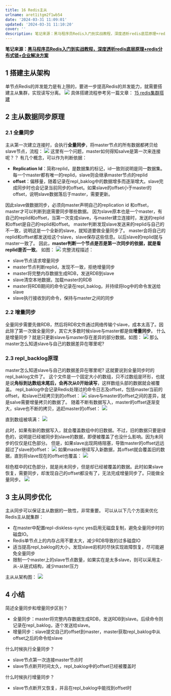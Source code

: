 ```yaml
---
title: 16 Redis主从
urlname: aret1itgm2f1wb54
date: '2024-03-31 11:09:01'
updated: '2024-03-31 11:10:20'
cover: ''
description: 笔记来源：黑马程序员Redis入门到实战教程，深度透析redis底层原理+redis分布式锁+企业解决方案1 搭建主从架构单节点Redis的并发能力是有上限的，要进一步提高Redis的并发能力，就需要搭建主从集群，实现读写分离。具体搭建流程参考另一篇文章：此处为语雀内容卡片，点击链接查看：ht...
---
```

**笔记来源：**[**黑马程序员Redis入门到实战教程，深度透析redis底层原理+redis分布式锁+企业解决方案**](https://www.bilibili.com/video/BV1cr4y1671t/?spm_id_from=333.337.search-card.all.click&vd_source=e8046ccbdc793e09a75eb61fe8e84a30)
## 1 搭建主从架构
单节点Redis的并发能力是有上限的，要进一步提高Redis的并发能力，就需要搭建主从集群，实现读写分离。
![](https://cdn.nlark.com/yuque/0/2022/png/22334924/1664532309058-34f3eae4-b973-46b1-87aa-df30b7605113.png#averageHue=%23faf4f4&clientId=u64bd80a6-af81-4&errorMessage=unknown%20error&height=429&id=z27Wo&originHeight=604&originWidth=1297&originalType=binary&ratio=1&rotation=0&showTitle=false&status=error&style=none&taskId=uc3a5f2a1-4e66-4907-b546-0f04da50a37&title=&width=922)
具体搭建流程参考另一篇文章：
[15 redis集群搭建](https://www.yuque.com/u21918439/vg7knb/xkt6nu?view=doc_embed)
## 2 主从数据同步原理
### 2.1 全量同步
主从第一次建立连接时，会执行**全量同步**，将master节点的所有数据都拷贝给slave节点，流程：
![](https://cdn.nlark.com/yuque/0/2022/png/22334924/1664532309327-e79f94ba-e756-4eb1-9f00-e52a275ed634.png#averageHue=%23e8eedb&clientId=u64bd80a6-af81-4&errorMessage=unknown%20error&height=584&id=D798m&originHeight=687&originWidth=1231&originalType=binary&ratio=1&rotation=0&showTitle=false&status=error&style=none&taskId=u69731136-35d8-434a-9362-fc267376393&title=&width=1047)
这里有一个问题，master如何得知salve是第一次来连接呢？？
有几个概念，可以作为判断依据：

- **Replication Id**：简称replid，是数据集的标记，id一致则说明是同一数据集。每一个master都有唯一的replid，slave则会继承master节点的replid
- **offset**：偏移量，随着记录在repl_baklog中的数据增多而逐渐增大。slave完成同步时也会记录当前同步的offset。如果slave的offset小于master的offset，说明slave数据落后于master，需要更新。

因此slave做数据同步，必须向master声明自己的replication id 和offset，master才可以判断到底需要同步哪些数据。
因为slave原本也是一个master，有自己的replid和offset，当第一次变成slave，与master建立连接时，发送的replid和offset是自己的replid和offset。
master判断发现slave发送来的replid与自己的不一致，说明这是一个全新的slave，就知道要做全量同步了。
master会将自己的replid和offset都发送给这个slave，slave保存这些信息。以后slave的replid就与master一致了。
因此，**master判断一个节点是否是第一次同步的依据，就是看replid是否一致**。
如图：
![](https://cdn.nlark.com/yuque/0/2022/png/22334924/1664532309861-113319f3-9441-4423-9ee5-489e8a1bd139.png#averageHue=%23e8eedb&clientId=u64bd80a6-af81-4&errorMessage=unknown%20error&height=599&id=v3upe&originHeight=649&originWidth=1239&originalType=binary&ratio=1&rotation=0&showTitle=false&status=error&style=none&taskId=ufe466e14-4a1b-4035-8b4e-901734a49cb&title=&width=1143)
完整流程描述：

- slave节点请求增量同步
- master节点判断replid，发现不一致，拒绝增量同步
- master将完整内存数据生成RDB，发送RDB到slave
- slave清空本地数据，加载master的RDB
- master将RDB期间的命令记录在repl_baklog，并持续将log中的命令发送给slave
- slave执行接收到的命令，保持与master之间的同步

### 2.2 增量同步
全量同步需要先做RDB，然后将RDB文件通过网络传输个slave，成本太高了。因此除了第一次做全量同步，其它大多数时候slave与master都是做**增量同步**。
什么是增量同步？就是只更新slave与master存在差异的部分数据。如图：
![](https://cdn.nlark.com/yuque/0/2022/png/22334924/1664532309713-8fd88ccb-ee84-48bd-83da-e771a4659ce0.png#averageHue=%236c6968&clientId=u64bd80a6-af81-4&errorMessage=unknown%20error&height=437&id=khlvg&originHeight=488&originWidth=1210&originalType=binary&ratio=1&rotation=0&showTitle=false&status=error&style=none&taskId=ucb4abb75-eea5-4af5-a3fc-4628daede97&title=&width=1083)
那么master怎么知道slave与自己的数据差异在哪里呢?

### 2.3 repl_backlog原理
master怎么知道slave与自己的数据差异在哪里呢?
这就要说到全量同步时的repl_baklog文件了。
这个文件是一个固定大小的数组，只不过数组是环形，也就是说**角标到达数组末尾后，会再次从0开始读写**，这样数组头部的数据就会被覆盖。
repl_baklog中会记录Redis处理过的命令日志及offset，包括master当前的offset，和slave已经拷贝到的offset：
![](https://cdn.nlark.com/yuque/0/2022/png/22334924/1664532310021-de32bde6-273b-40c2-99ca-119ab3db2d6f.png#averageHue=%23fdf6f5&clientId=u64bd80a6-af81-4&errorMessage=unknown%20error&id=QGt6Z&originHeight=243&originWidth=226&originalType=binary&ratio=1&rotation=0&showTitle=false&status=error&style=none&taskId=uabf998e5-83f4-450b-b463-3c6a90a6072&title=)
slave与master的offset之间的差异，就是salve需要增量拷贝的数据了。
随着不断有数据写入，master的offset逐渐变大，slave也不断的拷贝，追赶master的offset：
![](https://cdn.nlark.com/yuque/0/2022/png/22334924/1664532310303-f8da5f56-bf6e-476a-9530-a05aaaf0d58c.png#averageHue=%23fcf4f3&clientId=u64bd80a6-af81-4&errorMessage=unknown%20error&id=Kfnvm&originHeight=252&originWidth=239&originalType=binary&ratio=1&rotation=0&showTitle=false&status=error&style=none&taskId=u505f2cf8-4e59-4ad0-be63-0f8d486e6c3&title=)

直到数组被填满：
![](https://cdn.nlark.com/yuque/0/2022/png/22334924/1664532310067-8014056e-7e93-4421-a381-82007bc000ef.png#averageHue=%23fdf7f7&clientId=u64bd80a6-af81-4&errorMessage=unknown%20error&id=murwu&originHeight=265&originWidth=238&originalType=binary&ratio=1&rotation=0&showTitle=false&status=error&style=none&taskId=u66fd2f5c-4973-4816-9eb0-b6bd8e538eb&title=)

此时，如果有新的数据写入，就会覆盖数组中的旧数据。不过，旧的数据只要是绿色的，说明是已经被同步到slave的数据，即便被覆盖了也没什么影响。因为未同步的仅仅是红色部分。
但是，如果slave出现网络阻塞，导致master的offset远远超过了slave的offset：
![](https://cdn.nlark.com/yuque/0/2022/png/22334924/1664532310371-01d337c3-9702-4ded-972b-22975ae722fc.png#averageHue=%23f9e7e6&clientId=u64bd80a6-af81-4&errorMessage=unknown%20error&id=kGilr&originHeight=249&originWidth=202&originalType=binary&ratio=1&rotation=0&showTitle=false&status=error&style=none&taskId=u52ca7972-5a42-4d78-94a6-be44d1d3f31&title=)
如果master继续写入新数据，其offset就会覆盖旧的数据，直到将slave现在的offset也覆盖：
![](https://cdn.nlark.com/yuque/0/2022/png/22334924/1664532310575-4a90aa50-f7a7-4137-bfa7-87b55b5f8a18.png#averageHue=%23f8e7e5&clientId=u64bd80a6-af81-4&errorMessage=unknown%20error&id=zTeH0&originHeight=253&originWidth=218&originalType=binary&ratio=1&rotation=0&showTitle=false&status=error&style=none&taskId=u49707c58-5a56-4023-bb8a-2bf16335069&title=)

棕色框中的红色部分，就是尚未同步，但是却已经被覆盖的数据。此时如果slave恢复，需要同步，却发现自己的offset都没有了，无法完成增量同步了。只能做全量同步。
![](https://cdn.nlark.com/yuque/0/2022/png/22334924/1664532310605-84cd1d69-c285-48f8-b686-b45e3f3977f5.png#averageHue=%23ebe6e6&clientId=u64bd80a6-af81-4&errorMessage=unknown%20error&height=106&id=jabpy&originHeight=134&originWidth=1350&originalType=binary&ratio=1&rotation=0&showTitle=false&status=error&style=none&taskId=u3d74de46-e072-430a-91d3-89e61893108&title=&width=1065)

## 3 主从同步优化
主从同步可以保证主从数据的一致性，非常重要。
可以从以下几个方面来优化Redis主从就集群：

- 在master中配置repl-diskless-sync yes启用无磁盘复制，避免全量同步时的磁盘IO。
- Redis单节点上的内存占用不要太大，减少RDB导致的过多磁盘IO
- 适当提高repl_baklog的大小，发现slave宕机时尽快实现故障恢复，尽可能避免全量同步
- 限制一个master上的slave节点数量，如果实在是太多slave，则可以采用主-从-从链式结构，减少master压力

主从从架构图：
![](https://cdn.nlark.com/yuque/0/2022/png/22334924/1664532310690-32ab5dcd-9232-4531-99e5-79e6bc1906c1.png#averageHue=%23f6e8e7&clientId=u64bd80a6-af81-4&errorMessage=unknown%20error&height=328&id=QyB7L&originHeight=412&originWidth=1308&originalType=binary&ratio=1&rotation=0&showTitle=false&status=error&style=none&taskId=udd3adf0a-65d8-4a7e-b17a-c98a60556a2&title=&width=1040)
## 4 小结
简述全量同步和增量同步区别？

- 全量同步：master将完整内存数据生成RDB，发送RDB到slave。后续命令则记录在repl_baklog，逐个发送给slave。
- 增量同步：slave提交自己的offset到master，master获取repl_baklog中从offset之后的命令给slave

什么时候执行全量同步？

- slave节点第一次连接master节点时
- slave节点断开时间太久，repl_baklog中的offset已经被覆盖时

什么时候执行增量同步？

- slave节点断开又恢复，并且在repl_baklog中能找到offset时

